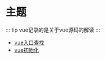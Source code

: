 <!--
 * @Author: jackson
 * @Date: 2020-05-23 18:48:20
 * @LastEditors: jackson
 * @LastEditTime: 2020-05-23 19:43:10
-->

# 主题

::: tip
vue记录的是关于vue源码的解读
:::

* [vue入口查找](./vue-entry.md)
* [vue初始化](./vue-entry.md)